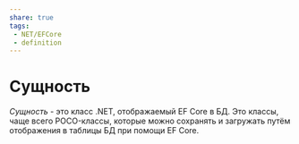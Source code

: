 ```yaml
---
share: true
tags:
 - NET/EFCore
 - definition
---
```

# Сущность
*Сущность* - это класс .NET, отображаемый EF Core в БД. Это классы, чаще всего POCO-классы, которые можно сохранять и загружать путём отображения в таблицы БД при помощи EF Core.
